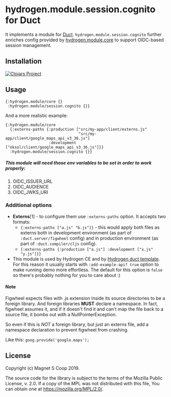 # hydrogen.module.session.cognito for Duct

It implements a module for [Duct](https://github.com/duct-framework/duct).
`hydrogen.module.session.cognito` further enriches config provided by 
[hydrogen.module.core](https://github.com/magnetcoop/hydrogen.module.core)
 to support OIDC-based session management.

## Installation

[![Clojars Project](https://img.shields.io/clojars/v/hydrogen/module.session.cognito.svg)](https://clojars.org/hydrogen/module.session.cognito)

## Usage

```edn
{:hydrogen.module/core {}
 :hydrogen.module/session.cognito {}}
```

And a more realistic example:
```edn
{:hydrogen.module/core
  {:externs-paths {:production ["src/my-app/client/externs.js"
                                "src/my-app/client/google_maps_api_v3_36.js"]
                   :development ["oksol/client/google_maps_api_v3_36.js"]}}
  :hydrogen.module/session.cognito {}}
```

##### This module will need those env variables to be set in order to work properly:
1. OIDC_ISSUER_URL
2. OIDC_AUDIENCE
3. OIDC_JWKS_URI

### Additional options

- **Externs**\[1\] - to configure them use `:externs-paths` option. It accepts two formats:
    - `{:externs-paths ["a.js" "b.js"]}` - this would apply both files as externs both in development environment
     (as part of `:duct.server/figwheel` config)
     and in production environment
     (as part of `:duct.compiler/cljs` config).
    - `{:externs-paths {:production ["a.js"] :development ["x.js" "y.js"]}}`
- This module is used by Hydrogen CE and by [Hydrogen duct template](https://github.com/magnetcoop/hydrogen.duct-template).
For this reason it usually starts with `:add-example-api? true` option to make running demo more effortless. The default for this option is `false` so there's probably nothing for you to care about :)
 
#### Note
Figwheel expects files with .js extension inside its source
directories to be a foreign library. And foreign libraries **MUST**
declare a namespace. In fact, figwheel assumes it, and if it
doesn't find it and can't map the file back to a source  file,
it bombs out with a NullPointerException.

So even if this is *NOT* a foreign library, but just an externs file,
add a namespace declaration to prevent figwheel from crashing.

Like this: `goog.provide('google.maps');`

## License

Copyright (c) Magnet S Coop 2019.

The source code for the library is subject to the terms of the Mozilla Public License, v. 2.0. If a copy of the MPL was not distributed with this file, You can obtain one at https://mozilla.org/MPL/2.0/.
